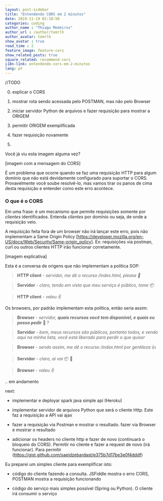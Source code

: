 ```yaml
---
layout: post-sidebar
title: "Entendendo CORS em 2 minutos"
date: 2019-11-19 02:10:50
categories: coding
author_name : "Thiago Medeiros"
author_url : /author/tomrlh
author_avatar: tomrlh
show_avatar : true
read_time : 2
feature_image: feature-cors
show_related_posts: true
square_related: recommend-cors
i18n-link: entendendo-cors-em-2-minutos
lang: pt
---
```






//TODO

0) explicar o CORS

1) mostrar rota sendo acessada pelo POSTMAN, mas não pelo Browser

2) iniciar servidor Python de arquivos e fazer requisição para mostrar a ORIGEM

3) permitir ORIGEM exemplificada

4) fazer requisição novamente



0)

Vocẽ já viu esta imagem alguma vez?

[imagem com a mensagem do CORS]

É um problema que ocorre quando se faz uma requisição HTTP para algum domínio que não está devidamente configurado para suportar o CORS. Provavelmente você soube resolvê-lo, mas vamos tirar os panos de cima desta requisição e entender como este erro acontece.

### O que é o CORS

Em uma frase: é um mecanismo que permite requisições somente por _clientes_ identificados.
Entenda _clientes_ por domínio ou seja, de onde a requisição veio.


A requisição feita fora de um browser não irá lançar este erro, pois não implementam a Same Origin Policy [https://developer.mozilla.org/en-US/docs/Web/Security/Same-origin_policy].
Ex: requisições via postman, curl ou outros clientes HTTP irão funcionar corretamente.

[imagem explicativa]

Esta é a conversa de origens que não implementam a política SOP:

> **HTTP client** - _servidor, me dê o recurso /index.html, please :pray:_

> **Servidor** - _claro, tendo em vista que meu serviço é público, tome_ :package:

> **HTTP client** - _valeu_ :v:


Os browsers, por padrão implementam esta política, então seria assim:


> **Browser** - _servidor, **quais recursos você tem disponível, e quais eu posso pedir**_ :eyes: ?

> **Servidor** - _bem, meus recursos são públicos, portanto todos, e vendo aqui na minha lista,
> 		   você está liberado para perdir o que quiser_

> **Browser** - _sendo assim, me dê o recurso /index.html por gentileza_ :thumbsup:

> **Servidor** - _claro, ai vai_ :package: :wave:

> **Browser** - _valeu_ :v:





.. em andamento

next:

- implementar e deployar spark java simple api (Heroku)

- implementar servidor de arquivos Python que será o cliente Http.
Este faz a requisição a API vai ajax

- fazer a requisição via Postman e mostrar o resultado.
fazer via Browser e mostrar o resultado

- adicionar os headers no cliente http e fazer de novo (continuará o bloqueio do CORS).
Permitir no cliente e fazer a request de novo (irá funcionar).
Para permitir (https://gist.github.com/saeidzebardast/e375b7d17be3e0f4dddf)




Eu preparei um simples cliente para exemplificar isto:

- código do cliente fazendo a consulta. JSFiddle mostra o erro CORS,
POSTMAN mostra a requisição funcionando

- código do serviço mais simples possível (Spring ou Python).
O cliente irá consumir o serviço



